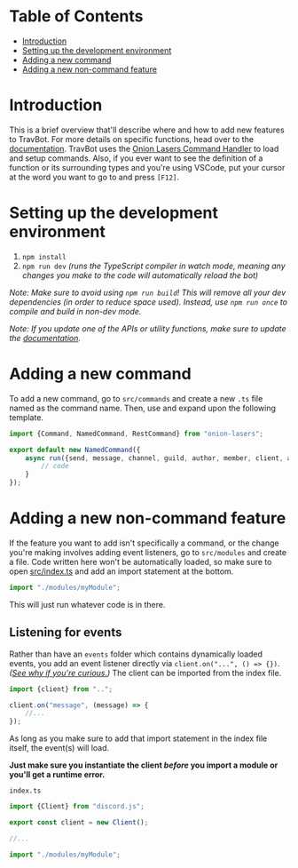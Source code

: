 # Table of Contents

- [Introduction](#introduction)
- [Setting up the development environment](#setting-up-the-development-environment)
- [Adding a new command](#adding-a-new-command)
- [Adding a new non-command feature](#adding-a-new-non-command-feature)

# Introduction

This is a brief overview that'll describe where and how to add new features to TravBot. For more details on specific functions, head over to the [documentation](Documentation.md). TravBot uses the [Onion Lasers Command Handler](https://github.com/WatDuhHekBro/OnionLasers) to load and setup commands. Also, if you ever want to see the definition of a function or its surrounding types and you're using VSCode, put your cursor at the word you want to go to and press `[F12]`.

# Setting up the development environment

1. `npm install`
2. `npm run dev` *(runs the TypeScript compiler in watch mode, meaning any changes you make to the code will automatically reload the bot)*

*Note: Make sure to avoid using `npm run build`! This will remove all your dev dependencies (in order to reduce space used). Instead, use `npm run once` to compile and build in non-dev mode.*

*Note: If you update one of the APIs or utility functions, make sure to update the [documentation](Documentation.md).*

# Adding a new command

To add a new command, go to `src/commands` and create a new `.ts` file named as the command name. Then, use and expand upon the following template.

```ts
import {Command, NamedCommand, RestCommand} from "onion-lasers";

export default new NamedCommand({
    async run({send, message, channel, guild, author, member, client, args}) {
        // code
    }
});
```

# Adding a new non-command feature

If the feature you want to add isn't specifically a command, or the change you're making involves adding event listeners, go to `src/modules` and create a file. Code written here won't be automatically loaded, so make sure to open [src/index.ts](../src/index.ts) and add an import statement at the bottom.

```ts
import "./modules/myModule";
```

This will just run whatever code is in there.

## Listening for events

Rather than have an `events` folder which contains dynamically loaded events, you add an event listener directly via `client.on("...", () => {})`. *([See why if you're curious.](https://github.com/WatDuhHekBro/OnionLasers/blob/master/README.md#static-event-loading))* The client can be imported from the index file.

```ts
import {client} from "..";

client.on("message", (message) => {
	//...
});
```

As long as you make sure to add that import statement in the index file itself, the event(s) will load.

**Just make sure you instantiate the client *before* you import a module or you'll get a runtime error.**

`index.ts`
```ts
import {Client} from "discord.js";

export const client = new Client();

//...

import "./modules/myModule";
```
